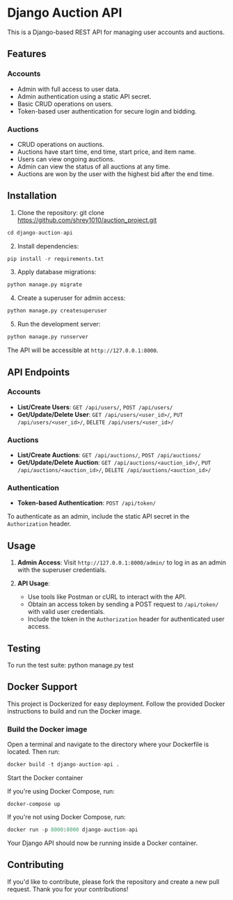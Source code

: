 # Django Auction API

This is a Django-based REST API for managing user accounts and auctions.

## Features

### Accounts

- Admin with full access to user data.
- Admin authentication using a static API secret.
- Basic CRUD operations on users.
- Token-based user authentication for secure login and bidding.

### Auctions

- CRUD operations on auctions.
- Auctions have start time, end time, start price, and item name.
- Users can view ongoing auctions.
- Admin can view the status of all auctions at any time.
- Auctions are won by the user with the highest bid after the end time.

## Installation

1. Clone the repository:
git clone https://github.com/shrey1010/auction_project.git
```python
cd django-auction-api
```

2. Install dependencies:
```python
pip install -r requirements.txt
```
3. Apply database migrations:
```python
python manage.py migrate
```
4. Create a superuser for admin access:
```python
python manage.py createsuperuser
```
5. Run the development server:
```python
python manage.py runserver
```
The API will be accessible at `http://127.0.0.1:8000`.

## API Endpoints

### Accounts

- **List/Create Users**: `GET /api/users/`, `POST /api/users/`
- **Get/Update/Delete User**: `GET /api/users/<user_id>/`, `PUT /api/users/<user_id>/`, `DELETE /api/users/<user_id>/`

### Auctions

- **List/Create Auctions**: `GET /api/auctions/`, `POST /api/auctions/`
- **Get/Update/Delete Auction**: `GET /api/auctions/<auction_id>/`, `PUT /api/auctions/<auction_id>/`, `DELETE /api/auctions/<auction_id>/`

### Authentication

- **Token-based Authentication**: `POST /api/token/`

To authenticate as an admin, include the static API secret in the `Authorization` header.

## Usage

1. **Admin Access**: Visit `http://127.0.0.1:8000/admin/` to log in as an admin with the superuser credentials.

2. **API Usage**:

    - Use tools like Postman or cURL to interact with the API.
    - Obtain an access token by sending a POST request to `/api/token/` with valid user credentials.
    - Include the token in the `Authorization` header for authenticated user access.

## Testing

To run the test suite:
python manage.py test


## Docker Support

This project is Dockerized for easy deployment. Follow the provided Docker instructions to build and run the Docker image.

### Build the Docker image

Open a terminal and navigate to the directory where your Dockerfile is located. Then run:
```python
docker build -t django-auction-api .
```
Start the Docker container

If you're using Docker Compose, run:
```pytho
docker-compose up
```
If you're not using Docker Compose, run:
```python
docker run -p 8000:8000 django-auction-api
```
Your Django API should now be running inside a Docker container.

## Contributing

If you'd like to contribute, please fork the repository and create a new pull request. Thank you for your contributions!

